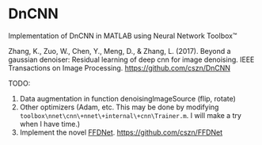# DnCNN
Implementation of DnCNN in MATLAB using Neural Network Toolbox™

Zhang, K., Zuo, W., Chen, Y., Meng, D., & Zhang, L. (2017). Beyond a gaussian denoiser: Residual learning of deep cnn for image denoising. IEEE Transactions on Image Processing.
https://github.com/cszn/DnCNN


TODO:
1. Data augmentation in function denoisingImageSource (flip, rotate)
2. Other optimizers (Adam, etc. This may be done by modifying ```toolbox\nnet\cnn\+nnet\+internal\+cnn\Trainer.m```. I will make a try when I have time.)
3. Implement the novel [FFDNet](https://arxiv.org/abs/1710.04026). https://github.com/cszn/FFDNet
